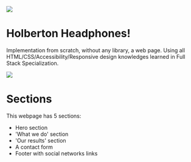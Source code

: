![](https://i.imgur.com/Ur89BOv.png)

# Holberton Headphones!

Implementation from scratch, without any library, a web page. Using all HTML/CSS/Accessibility/Responsive design knowledges learned in Full Stack Specialization.

![](https://i.imgur.com/xGZFYMF.jpg)
# Sections
This webpage has 5 sections:
- Hero section
- 'What we do' section
- 'Our results' section
- A contact form
- Footer with social networks links
